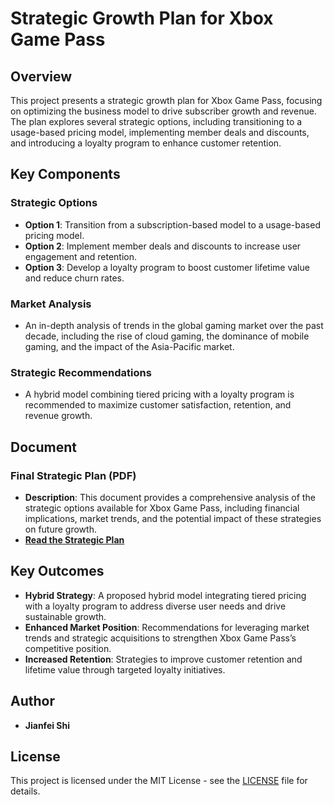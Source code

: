 # Strategic Growth Plan for Xbox Game Pass

## Overview
This project presents a strategic growth plan for Xbox Game Pass, focusing on optimizing the business model to drive subscriber growth and revenue. The plan explores several strategic options, including transitioning to a usage-based pricing model, implementing member deals and discounts, and introducing a loyalty program to enhance customer retention.

## Key Components

### Strategic Options
- **Option 1**: Transition from a subscription-based model to a usage-based pricing model.
- **Option 2**: Implement member deals and discounts to increase user engagement and retention.
- **Option 3**: Develop a loyalty program to boost customer lifetime value and reduce churn rates.

### Market Analysis
- An in-depth analysis of trends in the global gaming market over the past decade, including the rise of cloud gaming, the dominance of mobile gaming, and the impact of the Asia-Pacific market.

### Strategic Recommendations
- A hybrid model combining tiered pricing with a loyalty program is recommended to maximize customer satisfaction, retention, and revenue growth.

## Document

### **Final Strategic Plan (PDF)**
   - **Description**: This document provides a comprehensive analysis of the strategic options available for Xbox Game Pass, including financial implications, market trends, and the potential impact of these strategies on future growth.
   - **[Read the Strategic Plan](path-to-your-pdf-file)**

## Key Outcomes
- **Hybrid Strategy**: A proposed hybrid model integrating tiered pricing with a loyalty program to address diverse user needs and drive sustainable growth.
- **Enhanced Market Position**: Recommendations for leveraging market trends and strategic acquisitions to strengthen Xbox Game Pass’s competitive position.
- **Increased Retention**: Strategies to improve customer retention and lifetime value through targeted loyalty initiatives.

## Author
- **Jianfei Shi**

## License
This project is licensed under the MIT License - see the [LICENSE](LICENSE) file for details.
